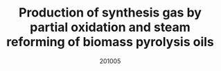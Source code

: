 ---
title: "Production of synthesis gas by partial oxidation and steam reforming of biomass pyrolysis oils"
citation: "Rennard, D. C., French, R., Czernik, S., **Josephson, T. R.**, Schmidt, L. D."
citation_id: 'tjo_201005'
date: '201005'
timestamp: "2010"
image: '/static/img/pub/tjo_201005.png'
#altmetric: ''
# pmcid:
# biorxiv
link: '10.1016/j.ijhydene.2010.01.143'
# code:
---